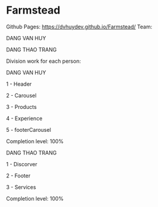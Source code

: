 # Farmstead

Github Pages: https://dvhuydev.github.io/Farmstead/
Team:

DANG VAN HUY

DANG THAO TRANG

Division work for each person:

DANG VAN HUY

1 - Header

2 - Carousel

3 - Products

4 - Experience

5 - footerCarousel

Completion level: 100%



<!--  -->



DANG THAO TRANG

1 - Discorver

2 - Footer

3 - Services

Completion level: 100%
